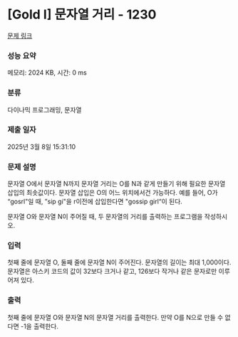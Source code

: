 # [Gold I] 문자열 거리 - 1230 

[문제 링크](https://www.acmicpc.net/problem/1230) 

### 성능 요약

메모리: 2024 KB, 시간: 0 ms

### 분류

다이나믹 프로그래밍, 문자열

### 제출 일자

2025년 3월 8일 15:31:10

### 문제 설명

<p>문자열 O에서 문자열 N까지 문자열 거리는 O를 N과 같게 만들기 위해 필요한 문자열 삽입의 최솟값이다. 문자열 삽입은 O의 어느 위치에서건 가능하다. 예를 들어, O가 “gosrl"일 때, ”sip gi"을 r이전에 삽입한다면 "gossip girl“이 된다.</p>

<p>문자열 O와 문자열 N이 주어질 때, 두 문자열의 거리를 출력하는 프로그램을 작성하시오.</p>

### 입력 

 <p>첫째 줄에 문자열 O, 둘째 줄에 문자열 N이 주어진다. 문자열의 길이는 최대 1,000이다. 문자열은 아스키 코드의 값이 32보다 크거나 같고, 126보다 작거나 같은 문자로만 이루어져 있다.</p>

### 출력 

 <p>첫째 줄에 문자열 O와 문자열 N의 문자열 거리를 출력한다. 만약 O를 N으로 만들 수 없다면 -1을 출력한다.</p>

